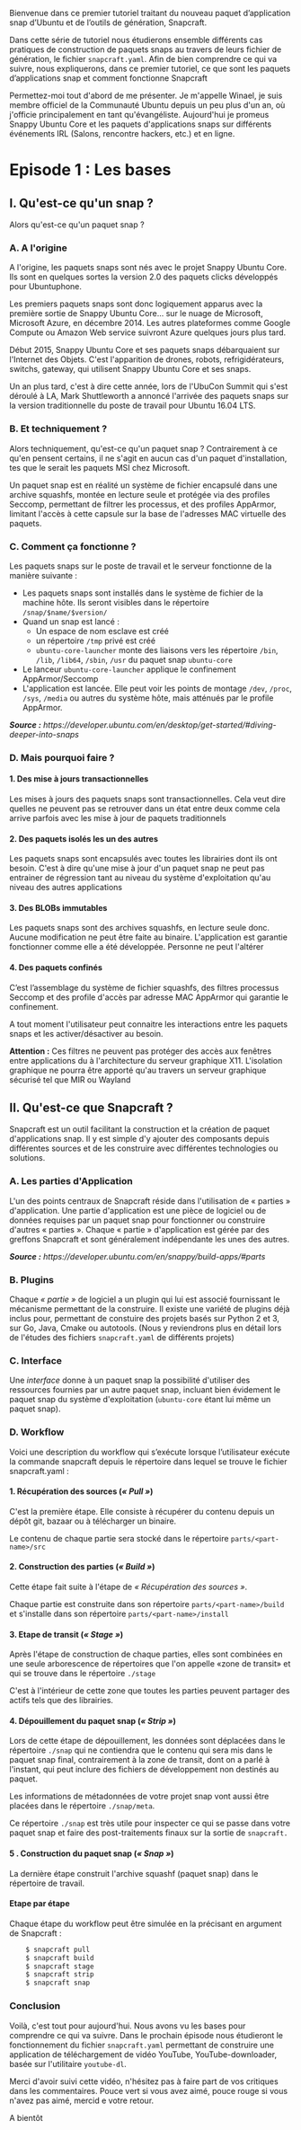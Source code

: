 Bienvenue dans ce premier tutoriel traitant du nouveau paquet d’application snap d’Ubuntu et de l’outils de génération, Snapcraft.

Dans cette série de tutoriel nous étudierons ensemble différents cas pratiques de construction de paquets snaps au travers de leurs fichier de génération, le fichier `snapcraft.yaml`. Afin de bien comprendre ce qui va suivre, nous expliquerons, dans ce premier tutoriel, ce que sont les paquets d’applications snap et comment fonctionne Snapcraft

Permettez-moi tout d'abord de me présenter. Je m'appelle Winael, je suis membre officiel de la Communauté Ubuntu depuis un peu plus d'un an, où j'officie principalement en tant qu'évangéliste. Aujourd'hui je promeus Snappy Ubuntu Core et les paquets d'applications snaps sur différents événements IRL (Salons, rencontre hackers, etc.) et en ligne. 

Episode 1 : Les bases
=====================

I. Qu'est-ce qu'un snap ?
-------------------------

Alors qu'est-ce qu'un paquet snap ?

### A. A l'origine

A l'origine, les paquets snaps sont nés avec le projet Snappy Ubuntu Core. Ils sont en quelques sortes la version 2.0 des paquets clicks développés pour Ubuntuphone.

Les premiers paquets snaps sont donc logiquement apparus avec la première sortie de Snappy Ubuntu Core... sur le nuage de Microsoft, Microsoft Azure, en décembre 2014. Les autres plateformes comme Google Compute ou Amazon Web service suivront Azure quelques jours plus tard.

Début 2015, Snappy Ubuntu Core et ses paquets snaps débarquaient sur l'Internet des Objets. C'est l'apparition de drones, robots, refrigidérateurs, switchs, gateway, qui utilisent Snappy Ubuntu Core et ses snaps.

Un an plus tard, c'est à dire cette année, lors de l'UbuCon Summit qui s'est déroulé à LA, Mark Shuttleworth a annoncé l'arrivée des paquets snaps sur la version traditionnelle du poste de travail pour Ubuntu 16.04 LTS.

### B. Et techniquement ?

Alors techniquement, qu'est-ce qu'un paquet snap ? Contrairement à ce qu'en pensent certains, il ne s'agit en aucun cas d'un paquet d'installation, tes que le serait les paquets MSI chez Microsoft.

Un paquet snap est en réalité un système de fichier encapsulé dans une archive squashfs, montée en lecture seule et protégée via des profiles Seccomp, permettant de filtrer les processus, et des profiles AppArmor, limitant l'accès à cette capsule sur la base de l'adresses MAC virtuelle des paquets. 

### C. Comment ça fonctionne ?

Les paquets snaps sur le poste de travail et le serveur fonctionne de la manière suivante :

- Les paquets snaps sont installés dans le système de fichier de la machine hôte. Ils seront visibles dans le répertoire `/snap/$name/$version/`
- Quand un snap est lancé :
    - Un espace de nom esclave est créé
    - un répertoire `/tmp` privé est créé
    - `ubuntu-core-launcher` monte des liaisons vers les répertoire `/bin`, `/lib`, `/lib64`, `/sbin`, `/usr` du paquet snap `ubuntu-core`
- Le lanceur `ubuntu-core-launcher` applique le confinement AppArmor/Seccomp
- L'application est lancée. Elle peut voir les points de montage `/dev`, `/proc`, `/sys`, `/media` ou autres du système hôte, mais atténués par le profile AppArmor.

<p><em><strong>Source :</strong> https://developer.ubuntu.com/en/desktop/get-started/#diving-deeper-into-snaps</em></p>

### D. Mais pourquoi faire ?

#### 1. Des mise à jours transactionnelles

Les mises à jours des paquets snaps sont transactionnelles. Cela veut dire quelles ne peuvent pas se retrouver dans un état entre deux comme cela arrive parfois avec les mise à jour de paquets traditionnels

#### 2. Des paquets isolés les un des autres

Les paquets snaps sont encapsulés avec toutes les librairies dont ils ont besoin. C'est à dire qu'une mise à jour d'un paquet snap ne peut pas entrainer de régression tant au niveau du système d'exploitation qu'au niveau des autres applications

#### 3. Des BLOBs immutables

Les paquets snaps sont des archives squashfs, en lecture seule donc. Aucune modification ne peut être faite au binaire. L'application est garantie fonctionner comme elle a été développée. Personne ne peut l'altérer

#### 4. Des paquets confinés

C’est l’assemblage du système de fichier squashfs, des filtres processus Seccomp et des profile d'accès par adresse MAC AppArmor qui garantie le confinement.

A tout moment l'utilisateur peut connaitre les interactions entre les paquets snaps et les activer/désactiver au besoin.

**Attention :** Ces filtres ne peuvent pas protéger des accès aux fenêtres entre applications du à l'architecture du serveur graphique X11. L'isolation graphique ne pourra être apporté qu'au travers un serveur graphique sécurisé tel que MIR ou Wayland

## II. Qu'est-ce que Snapcraft ? 

Snapcraft est un outil facilitant la construction et la création de paquet d'applications snap. Il y est simple d'y ajouter des composants depuis différentes sources et de les construire avec différentes technologies ou solutions. 

### A. Les parties d'Application

L'un des points centraux de Snapcraft réside dans l'utilisation de « parties » d'application. Une partie d'application est une pièce de logiciel ou de données requises par un paquet snap pour fonctionner ou construire d'autres « parties ». Chaque « partie » d'application est gérée par des greffons Snapcraft et sont généralement indépendante les unes des autres.

<p><em><strong>Source :</strong> https://developer.ubuntu.com/en/snappy/build-apps/#parts</em></p>

### B. Plugins  

Chaque _« partie »_ de logiciel a un plugin qui lui est associé fournissant le mécanisme permettant de la construire. Il existe une variété de plugins déjà inclus pour, permettant de constuire des projets basés sur Python 2 et 3, sur Go, Java, Cmake ou autotools. (Nous y reviendrons plus en détail lors de l'études des fichiers `snapcraft.yaml` de différents projets)

### C. Interface

Une _interface_ donne à un paquet snap la possibilité d'utiliser des ressources fournies par un autre paquet snap, incluant bien évidement le paquet snap du système d'exploitation (`ubuntu-core` étant lui même un paquet snap).

### D. Workflow 

Voici une description du workflow qui s’exécute lorsque l’utilisateur exécute la commande snapcraft depuis le répertoire dans lequel se trouve le fichier snapcraft.yaml :

#### 1. Récupération des sources (_« Pull »_)

C'est la première étape. Elle consiste à récupérer du contenu depuis un dépôt git, bazaar ou à télécharger un binaire.

Le contenu de chaque partie sera stocké dans le répertoire `parts/<part-name>/src`

#### 2. Construction des parties (_« Build »_)

Cette étape fait suite à l'étape de _« Récupération des sources »_. 

Chaque partie est construite dans son répertoire `parts/<part-name>/build` et s'installe dans son répertoire `parts/<part-name>/install`

#### 3. Etape de transit (_« Stage »_)

Après l'étape de construction de chaque parties, elles sont combinées en une seule arborescence de répertoires que l'on appelle «zone de transit» et qui se trouve dans le répertoire `./stage` 

C'est à l'intérieur de cette zone que toutes les parties peuvent partager des actifs tels que des librairies.

#### 4. Dépouillement du paquet snap (_« Strip »_)

Lors de cette étape de dépouillement, les données sont déplacées dans le répertoire `./snap` qui ne contiendra que le contenu qui sera mis dans le paquet snap final, contrairement à la zone de transit, dont on a parlé à l'instant, qui peut inclure des fichiers de développement non destinés au paquet.

Les informations de métadonnées de votre projet snap vont aussi être placées dans le répertoire `./snap/meta`.

Ce répertoire `./snap` est très utile pour inspecter ce qui se passe dans votre paquet snap et faire des post-traitements finaux sur la sortie de `snapcraft.`

#### 5 . Construction du paquet snap (_« Snap »_)

La dernière étape construit l'archive squashf (paquet snap) dans le répertoire de travail.

#### Etape par étape

Chaque étape du workflow peut être simulée en la précisant en argument de Snapcraft :

````sh
    $ snapcraft pull
    $ snapcraft build
    $ snapcraft stage
    $ snapcraft strip
    $ snapcraft snap 
````

### Conclusion

Voilà, c'est tout pour aujourd'hui. Nous avons vu les bases pour comprendre ce qui va suivre. Dans le prochain épisode nous étudieront le fonctionnement du fichier `snapcraft.yaml` permettant de construire une application de téléchargement de vidéo YouTube, YouTube-downloader, basée sur l'utilitaire `youtube-dl`.

Merci d'avoir suivi cette vidéo, n'hésitez pas à faire part de vos critiques dans les commentaires. Pouce vert si vous avez aimé, pouce rouge si vous n'avez pas aimé, mercid e votre retour.

A bientôt


